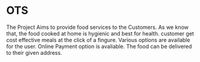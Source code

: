 # OTS
The Project Aims to provide food services to the Customers. 
 As we know that, the food cooked at home is hygienic and best for health. 
 customer get cost effective meals at the click of a fingure.
 Various options are available for the user.
 Online Payment option is avaliable.
 The food can be delivered to their given address.

